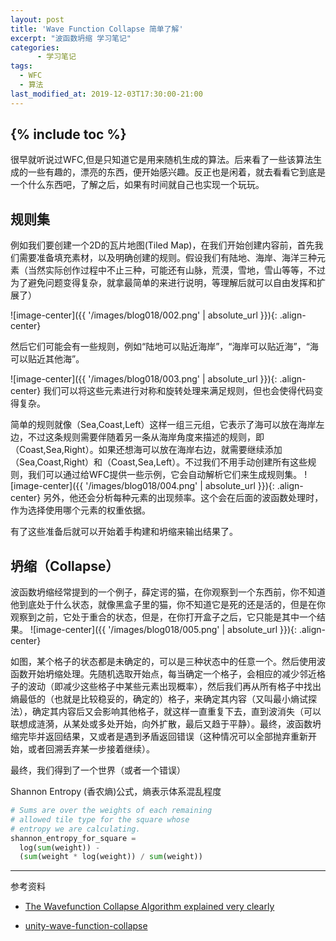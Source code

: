 ```yaml
---
layout: post
title: 'Wave Function Collapse 简单了解'
excerpt: "波函数坍缩 学习笔记"
categories:
      - 学习笔记
tags:
  - WFC
  - 算法
last_modified_at: 2019-12-03T17:30:00-21:00
---
```

{% include toc %}
---

很早就听说过WFC,但是只知道它是用来随机生成的算法。后来看了一些该算法生成的一些有趣的，漂亮的东西，便开始感兴趣。反正也是闲着，就去看看它到底是一个什么东西吧，了解之后，如果有时间就自己也实现一个玩玩。

## 规则集

例如我们要创建一个2D的瓦片地图(Tiled Map)，在我们开始创建内容前，首先我们需要准备填充素材，以及明确创建的规则。假设我们有陆地、海岸、海洋三种元素（当然实际创作过程中不止三种，可能还有山脉，荒漠，雪地，雪山等等，不过为了避免问题变得复杂，就拿最简单的来进行说明，等理解后就可以自由发挥和扩展了）

![image-center]({{ '/images/blog018/002.png' | absolute_url }}){: .align-center}

然后它们可能会有一些规则，例如“陆地可以贴近海岸”，“海岸可以贴近海”，“海可以贴近其他海”。

![image-center]({{ '/images/blog018/003.png' | absolute_url }}){: .align-center}
我们可以将这些元素进行对称和旋转处理来满足规则，但也会使得代码变得复杂。

简单的规则就像（Sea,Coast,Left）这样一组三元组，它表示了海可以放在海岸左边，不过这条规则需要伴随着另一条从海岸角度来描述的规则，即（Coast,Sea,Right）。如果还想海可以放在海岸右边，就需要继续添加（Sea,Coast,Right）和（Coast,Sea,Left）。不过我们不用手动创建所有这些规则，我们可以通过给WFC提供一些示例，它会自动解析它们来生成规则集。
![image-center]({{ '/images/blog018/004.png' | absolute_url }}){: .align-center}
另外，他还会分析每种元素的出现频率。这个会在后面的波函数处理时，作为选择使用哪个元素的权重依据。

有了这些准备后就可以开始着手构建和坍缩来输出结果了。

## 坍缩（Collapse）

波函数坍缩经常提到的一个例子，薛定谔的猫，在你观察到一个东西前，你不知道他到底处于什么状态，就像黑盒子里的猫，你不知道它是死的还是活的，但是在你观察到之前，它处于重合的状态，但是，在你打开盒子之后，它只能是其中一个结果。
![image-center]({{ '/images/blog018/005.png' | absolute_url }}){: .align-center}

如图，某个格子的状态都是未确定的，可以是三种状态中的任意一个。然后使用波函数开始坍缩处理。先随机选取开始点，每当确定一个格子，会相应的减少邻近格子的波动（即减少这些格子中某些元素出现概率），然后我们再从所有格子中找出熵最低的（也就是比较稳妥的，确定的）格子，来确定其内容（又叫最小熵试探法），确定其内容后又会影响其他格子，就这样一直重复下去，直到波消失（可以联想成涟漪，从某处或多处开始，向外扩散，最后又趋于平静）。最终，波函数坍缩完毕并返回结果，又或者是遇到矛盾返回错误（这种情况可以全部抛弃重新开始，或者回溯丢弃某一步接着继续）。

最终，我们得到了一个世界（或者一个错误）

Shannon Entropy (香农熵)公式，熵表示体系混乱程度
```python
# Sums are over the weights of each remaining
# allowed tile type for the square whose
# entropy we are calculating.
shannon_entropy_for_square =
  log(sum(weight)) -
  (sum(weight * log(weight)) / sum(weight))
```


----
参考资料

- [The Wavefunction Collapse Algorithm explained very clearly](https://robertheaton.com/2018/12/17/wavefunction-collapse-algorithm/)

- [unity-wave-function-collapse](https://selfsame.itch.io/unitywfc)
